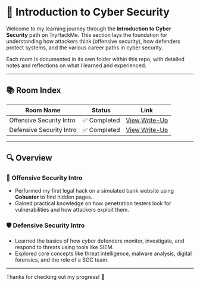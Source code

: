 # 🧠 Introduction to Cyber Security

Welcome to my learning journey through the **Introduction to Cyber Security** path on TryHackMe. This section lays the foundation for understanding how attackers think (offensive security), how defenders protect systems, and the various career paths in cyber security.

Each room is documented in its own folder within this repo, with detailed notes and reflections on what I learned and experienced.

---

## 📚 Room Index

| Room Name                | Status         | Link                                                                 |
|--------------------------|----------------|----------------------------------------------------------------------|
| Offensive Security Intro | ✅ Completed    | [View Write-Up](https://github.com/MQKGitHub/Offensive-Security-Intro) |
| Defensive Security Intro | ✅ Completed    | [View Write-Up](https://github.com/MQKGitHub/Defensive-Security-Intro) |

---

## 🔍 Overview

### 🔐 Offensive Security Intro
- Performed my first legal hack on a simulated bank website using **Gobuster** to find hidden pages.
- Gained practical knowledge on how penetration testers look for vulnerabilities and how attackers exploit them.

### 🛡️ Defensive Security Intro
- Learned the basics of how cyber defenders monitor, investigate, and respond to threats using tools like SIEM.
- Explored core concepts like threat intelligence, malware analysis, digital forensics, and the role of a SOC team.

---

Thanks for checking out my progress! 🚀
